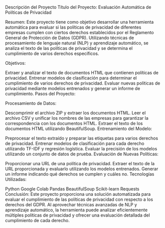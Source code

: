 
Descripción del Proyecto
Título del Proyecto: Evaluación Automática de Políticas de Privacidad

Resumen:
Este proyecto tiene como objetivo desarrollar una herramienta automática para evaluar si las políticas de privacidad de diferentes empresas cumplen 
con ciertos derechos establecidos por el Reglamento General de Protección de Datos (GDPR). Utilizando técnicas de procesamiento de lenguaje natural (NLP) 
y aprendizaje automático, se analiza el texto de las políticas de privacidad y se determina el cumplimiento de varios derechos específicos.

Objetivos:

Extraer y analizar el texto de documentos HTML que contienen políticas de privacidad.
Entrenar modelos de clasificación para determinar el cumplimiento de varios derechos de privacidad.
Evaluar nuevas políticas de privacidad mediante modelos entrenados y generar un informe de cumplimiento.
Pasos del Proyecto:

Procesamiento de Datos:

Descomprimir el archivo ZIP y extraer los documentos HTML.
Leer el archivo CSV y unificar los nombres de las empresas para garantizar la correspondencia con los documentos HTML.
Extraer el texto de los documentos HTML utilizando BeautifulSoup.
Entrenamiento del Modelo:

Preprocesar el texto extraído y preparar las etiquetas para varios derechos de privacidad.
Entrenar modelos de clasificación para cada derecho utilizando TF-IDF y regresión logística.
Evaluar la precisión de los modelos utilizando un conjunto de datos de prueba.
Evaluación de Nuevas Políticas:

Proporcionar una URL de una política de privacidad.
Extraer el texto de la URL proporcionada y evaluarlo utilizando los modelos entrenados.
Generar un informe indicando qué derechos se cumplen y cuáles no.
Tecnologías Utilizadas:

Python
Google Colab
Pandas
BeautifulSoup
Scikit-learn
Requests
Conclusión:
Este proyecto proporciona una solución automatizada para evaluar el cumplimiento de las políticas de privacidad con respecto a los derechos del GDPR.
Al aprovechar técnicas avanzadas de NLP y aprendizaje automático, la herramienta puede analizar eficientemente múltiples políticas de privacidad
y ofrecer una evaluación detallada del cumplimiento de cada derecho.
